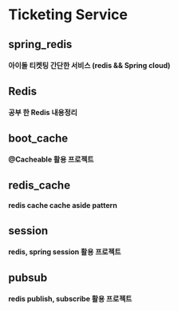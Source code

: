 ﻿# Ticketing Service

## spring_redis
#### 아이돌 티켓팅 간단한 서비스 (redis && Spring cloud)

## Redis
#### 공부 한 Redis 내용정리

## boot_cache
#### @Cacheable 활용 프로젝트

## redis_cache
#### redis cache cache aside pattern

## session
#### redis, spring session 활용 프로젝트

## pubsub
#### redis publish, subscribe 활용 프로젝트
